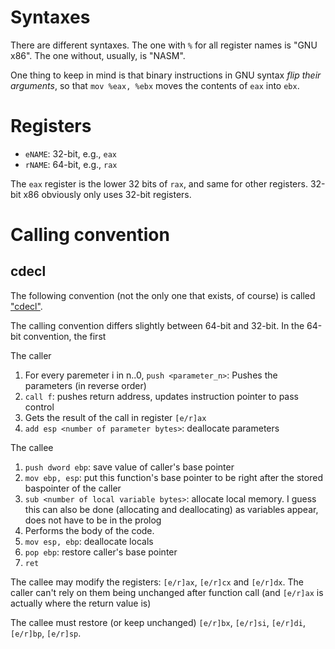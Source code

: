 Syntaxes
========

There are different syntaxes. The one with `%` for all register names is "GNU x86". The one without, usually, is "NASM".

One thing to keep in mind is that binary instructions in GNU syntax *flip their arguments*, so that `mov %eax, %ebx` moves the contents of `eax` into `ebx`.

Registers
=========

- `eNAME`: 32-bit, e.g., `eax`
- `rNAME`: 64-bit, e.g., `rax`

The `eax` register is the lower 32 bits of `rax`, and same for other registers. 32-bit x86 obviously only uses 32-bit registers.

Calling convention
==================

cdecl
-----

The following convention (not the only one that exists, of course) is called ["cdecl"](https://en.wikipedia.org/wiki/X86_calling_conventions#cdecl).

The calling convention differs slightly between 64-bit and 32-bit. In the 64-bit convention, the first 

The caller

1. For every paremeter i in n..0, `push <parameter_n>`: Pushes the parameters (in reverse order)
2. `call f`: pushes return address, updates instruction pointer to pass control
3. Gets the result of the call in register `[e/r]ax`
4. `add esp <number of parameter bytes>`: deallocate parameters

The callee

1. `push dword ebp`: save value of caller's base pointer
2. `mov ebp, esp`: put this function's base pointer to be right after the stored baspointer of the caller
3. `sub <number of local variable bytes>`: allocate local memory. I guess this can also be done (allocating and deallocating) as variables appear, does not have to be in the prolog
4. Performs the body of the code.
5. `mov esp, ebp`: deallocate locals
6. `pop ebp`: restore caller's base pointer
7. `ret`

The callee may modify the registers: `[e/r]ax`, `[e/r]cx` and `[e/r]dx`. The caller can't rely on them being unchanged after function call (and `[e/r]ax` is actually where the return value is)

The callee must restore (or keep unchanged) `[e/r]bx`, `[e/r]si`, `[e/r]di`, `[e/r]bp`, `[e/r]sp`.
